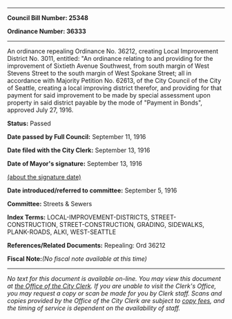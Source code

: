 

********

**Council Bill Number: 25348**
   
**Ordinance Number: 36333**
********

 An ordinance repealing Ordinance No. 36212, creating Local Improvement District No. 3011, entitled: "An ordinance relating to and providing for the improvement of Sixtieth Avenue Southwest, from south margin of West Stevens Street to the south margin of West Spokane Street; all in accordance with Majority Petition No. 62613, of the City Council of the City of Seattle, creating a local improving district therefor, and providing for that payment for said improvement to be made by special assessment upon property in said district payable by the mode of "Payment in Bonds", approved July 27, 1916.

**Status:** Passed
   
**Date passed by Full Council:** September 11, 1916
   
**Date filed with the City Clerk:** September 13, 1916
   
**Date of Mayor's signature:** September 13, 1916
   
[(about the signature date)](/~public/approvaldate.htm)
   
   
   
**Date introduced/referred to committee:** September 5, 1916
   
**Committee:** Streets & Sewers
   
   
**Index Terms:** LOCAL-IMPROVEMENT-DISTRICTS, STREET-CONSTRUCTION, STREET-CONSTRUCTION, GRADING, SIDEWALKS, PLANK-ROADS, ALKI, WEST-SEATTLE

**References/Related Documents:** Repealing: Ord 36212

**Fiscal Note:**_(No fiscal note available at this time)_
********

_No text for this document is available on-line. You may view this document at [the Office of the City Clerk](http://www.seattle.gov/leg/clerk/contactUs.htm). If you are unable to visit the Clerk's Office, you may request a copy or scan be made for you by Clerk staff. Scans and copies provided by the Office of the City Clerk are subject to [copy fees](http://clerk.seattle.gov/~public/clerkfees.htm), and the timing of service is dependent on the availability of staff._

